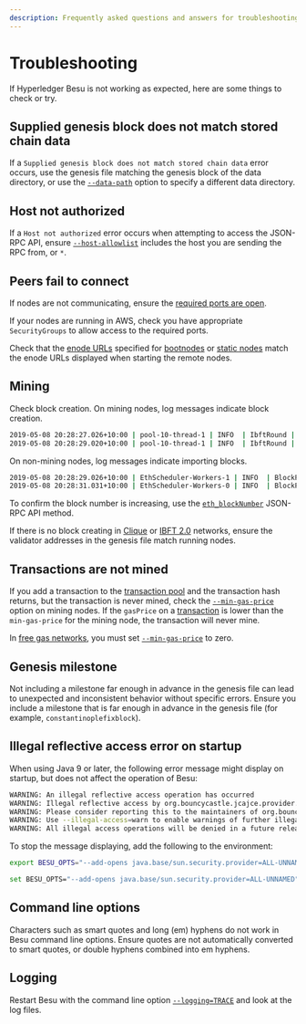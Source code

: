 ```yaml
---
description: Frequently asked questions and answers for troubleshooting Hyperledger Besu
---
```


# Troubleshooting

If Hyperledger Besu is not working as expected, here are some things to check or try.

## Supplied genesis block does not match stored chain data

If a `Supplied genesis block does not match stored chain data` error occurs, use the genesis file
matching the genesis block of the data directory, or use the
[`--data-path`](../../Reference/CLI/CLI-Syntax.md#data-path) option to specify a different data
directory.

## Host not authorized

If a `Host not authorized` error occurs when attempting to access the JSON-RPC API, ensure
[`--host-allowlist`](../../Reference/CLI/CLI-Syntax.md#host-allowlist) includes the host you are
sending the RPC from, or `*`.

## Peers fail to connect

If nodes are not communicating, ensure the
[required ports are open](../../HowTo/Find-and-Connect/Configuring-Ports.md).

If your nodes are running in AWS, check you have appropriate `SecurityGroups` to allow access to
the required ports.

Check that the [enode URLs](../../Concepts/Node-Keys.md#enode-url) specified for
[bootnodes](../Find-and-Connect/Bootnodes.md) or
[static nodes](../Find-and-Connect/Static-Nodes.md) match the enode URLs displayed when starting the
remote nodes.

## Mining

Check block creation. On mining nodes, log messages indicate block creation.

```bash
2019-05-08 20:28:27.026+10:00 | pool-10-thread-1 | INFO  | IbftRound | Importing block to chain. round=ConsensusRoundIdentifier{Sequence=660, Round=0}, hash=0x759afaba4e923d89175d850ceca4b8ef81f7d9c727b0b0b8e714b624a4b8e8cc
2019-05-08 20:28:29.020+10:00 | pool-10-thread-1 | INFO  | IbftRound | Importing block to chain. round=ConsensusRoundIdentifier{Sequence=661, Round=0}, hash=0x5443e504256765f06b3cebfbee82276a034ebcc8d685b7c3d1a6010fd4acfa14
```

On non-mining nodes, log messages indicate importing blocks.

```bash
2019-05-08 20:28:29.026+10:00 | EthScheduler-Workers-1 | INFO  | BlockPropagationManager | Imported #661 / 0 tx / 0 om / 0 (0.0%) gas / (0x5443e504256765f06b3cebfbee82276a034ebcc8d685b7c3d1a6010fd4acfa14) in 0.000s.
2019-05-08 20:28:31.031+10:00 | EthScheduler-Workers-0 | INFO  | BlockPropagationManager | Imported #662 / 0 tx / 0 om / 0 (0.0%) gas / (0x0ead4e20123d3f1433d8dec894fcce386da4049819b24b309963ce7a8a0fcf03) in 0.000s.
```

To confirm the block number is increasing, use the
[`eth_blockNumber`](../../Reference/API-Methods.md#eth_blocknumber) JSON-RPC API method.

If there is no block creating in [Clique](../Configure/Consensus-Protocols/Clique.md#extra-data)
or [IBFT 2.0](../Configure/Consensus-Protocols/IBFT.md#extra-data) networks, ensure the validator
addresses in the genesis file match running nodes.

## Transactions are not mined

If you add a transaction to the
[transaction pool](../../Concepts/Transactions/Transaction-Pool.md) and the transaction hash
returns, but the transaction is never mined, check the
[`--min-gas-price`](../../Reference/CLI/CLI-Syntax.md#min-gas-price) option on mining nodes. If the
`gasPrice` on a [transaction](../Send-Transactions/Transactions.md) is lower than the
`min-gas-price` for the mining node, the transaction will never mine.

In [free gas networks](../Configure/FreeGas.md), you must set
[`--min-gas-price`](../../Reference/CLI/CLI-Syntax.md#min-gas-price) to zero.

## Genesis milestone

Not including a milestone far enough in advance in the genesis file can lead to unexpected and
inconsistent behavior without specific errors. Ensure you include a milestone that is far enough in
advance in the genesis file (for example, `constantinoplefixblock`).

## Illegal reflective access error on startup

When using Java 9 or later, the following error message might display on startup, but does not
affect the operation of Besu:

```bash
WARNING: An illegal reflective access operation has occurred
WARNING: Illegal reflective access by org.bouncycastle.jcajce.provider.drbg.DRBG (file:/Users/madelinemurray/besu/build/distributions/besu-1.1.2-SNAPSHOT/lib/bcprov-jdk15on-1.61.jar) to constructor sun.security.provider.Sun()
WARNING: Please consider reporting this to the maintainers of org.bouncycastle.jcajce.provider.drbg.DRBG
WARNING: Use --illegal-access=warn to enable warnings of further illegal reflective access operations
WARNING: All illegal access operations will be denied in a future release
```

To stop the message displaying, add the following to the environment:

```bash tab="Linux / Mac OS"
export BESU_OPTS="--add-opens java.base/sun.security.provider=ALL-UNNAMED"
```

```bash tab="Windows"
set BESU_OPTS="--add-opens java.base/sun.security.provider=ALL-UNNAMED"
```

## Command line options

Characters such as smart quotes and long (em) hyphens do not work in Besu command line options.
Ensure quotes are not automatically converted to smart quotes, or double hyphens combined into em
hyphens.

## Logging

Restart Besu with the command line option
[`--logging=TRACE`](../../Reference/CLI/CLI-Syntax.md#logging) and look at the log files.
